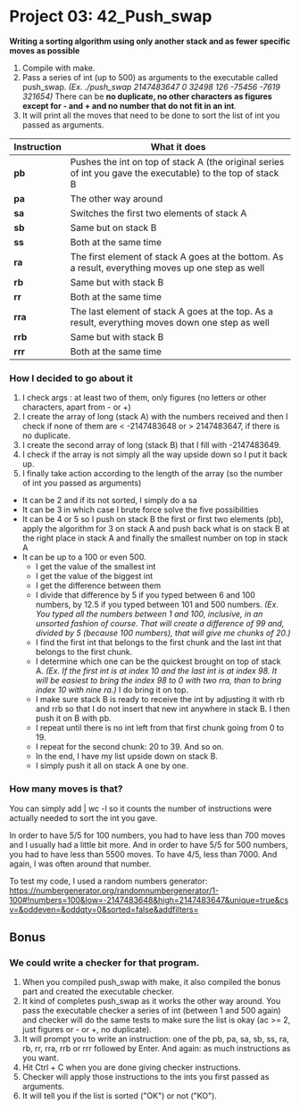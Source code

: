 # Project 03: 42_Push_swap

**Writing a sorting algorithm using only another stack and as fewer specific moves as possible**

1. Compile with make.
2. Pass a series of int (up to 500) as arguments to the executable called push_swap. *(Ex. ./push_swap 2147483647 0 32498 126 -75456 -7619 321654)* There can be **no duplicate, no other characters as figures except for - and + and no number that do not fit in an int**.
3. It will print all the moves that need to be done to sort the list of int you passed as arguments.


Instruction | What it does
----------- | ------------
**pb** | Pushes the int on top of stack A (the original series of int you gave the executable) to the top of stack B
**pa** | The other way around
**sa** | Switches the first two elements of stack A
**sb** | Same but on stack B
**ss** | Both at the same time
**ra** | The first element of stack A goes at the bottom. As a result, everything moves up one step as well
**rb** | Same but with stack B
**rr** | Both at the same time
**rra** | The last element of stack A goes at the top. As a result, everything moves down one step as well
**rrb** | Same but with stack B
**rrr** | Both at the same time


### How I decided to go about it

1. I check args : at least two of them, only figures (no letters or other characters, apart from - or +)
2. I create the array of long (stack A) with the numbers received and then I check if none of them are < -2147483648 or > 2147483647, if there is no duplicate.
3. I create the second array of long (stack B) that I fill with -2147483649.
4. I check if the array is not simply all the way upside down so I put it back up.
5. I finally take action according to the length of the array (so the number of int you passed as arguments)
  * It can be 2 and if its not sorted, I simply do a sa
  * It can be 3 in which case I brute force solve the five possibilities
  * It can be 4 or 5 so I push on stack B the first or first two elements (pb), apply the algorithm for 3 on stack A and push back what is on stack B at the right place in stack A and finally the smallest number on top in stack A
  * It can be up to a 100 or even 500.
    * I get the value of the smallest int
    * I get the value of the biggest int
    * I get the difference between them
    * I divide that difference by 5 if you typed between 6 and 100 numbers, by 12.5 if you typed between 101 and 500 numbers. *(Ex. You typed all the numbers between 1 and 100, inclusive, in an unsorted fashion of course. That will create a difference of 99 and, divided by 5 (because 100 numbers), that will give me chunks of 20.)*
    * I find the first int that belongs to the first chunk and the last int that belongs to the first chunk.
    * I determine which one can be the quickest brought on top of stack A. *(Ex. If the first int is at index 10 and the last int is at index 98. It will be easiest to bring the index 98 to 0 with two rra, than to bring index 10 with nine ra.)* I do bring it on top.
    * I make sure stack B is ready to receive the int by adjusting it with rb and rrb so that I do not insert that new int anywhere in stack B. I then push it on B with pb.
    * I repeat until there is no int left from that first chunk going from 0 to 19.
    * I repeat for the second chunk: 20 to 39. And so on.
    * In the end, I have my list upside down on stack B.
    * I simply push it all on stack A one by one.

### How many moves is that?

You can simply add | wc -l so it counts the number of instructions were actually needed to sort the int you gave.

In order to have 5/5 for 100 numbers, you had to have less than 700 moves and I usually had a little bit more.
And in order to have 5/5 for 500 numbers, you had to have less than 5500 moves. To have 4/5, less than 7000. And again, I was often around that number.

To test my code, I used a random numbers generator: https://numbergenerator.org/randomnumbergenerator/1-100#!numbers=100&low=-2147483648&high=2147483647&unique=true&csv=&oddeven=&oddqty=0&sorted=false&addfilters=


## Bonus

### We could write a checker for that program.

1. When you compiled push_swap with make, it also compiled the bonus part and created the executable checker.
2. It kind of completes push_swap as it works the other way around. You pass the executable checker a series of int (between 1 and 500 again) and checker will do the same tests to make sure the list is okay (ac >= 2, just figures or - or +, no duplicate).
3. It will prompt you to write an instruction: one of the pb, pa, sa, sb, ss, ra, rb, rr, rra, rrb or rrr followed by Enter. And again: as much instructions as you want.
4. Hit Ctrl + C when you are done giving checker instructions.
5. Checker will apply those instructions to the ints you first passed as arguments.
6. It will tell you if the list is sorted ("OK") or not ("KO").
